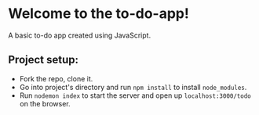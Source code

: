 # **Welcome to the to-do-app!**

A basic to-do app created using JavaScript.

## **Project setup:**
* Fork the repo, clone it.
* Go into project's directory and run `npm install` to install `node_modules`.
* Run `nodemon index` to start the server and open up `localhost:3000/todo` on the browser.

